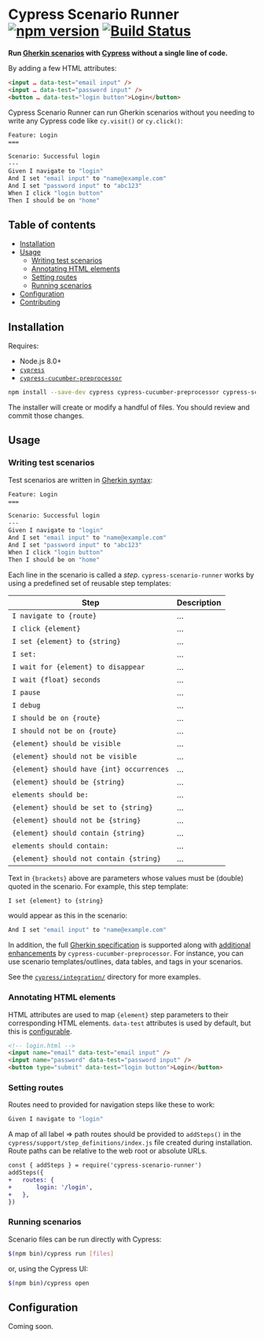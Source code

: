 # Cypress Scenario Runner [![npm version](https://badge.fury.io/js/cypress-scenario-runner.svg)](https://badge.fury.io/js/cypress-scenario-runner) [![Build Status](https://travis-ci.org/mpetrovich/cypress-scenario-runner.svg?branch=master)](https://travis-ci.org/mpetrovich/cypress-scenario-runner)

**Run [Gherkin scenarios](https://docs.cucumber.io/gherkin/reference/) with [Cypress](https://www.cypress.io) without a single line of code.**

By adding a few HTML attributes:

```html
<input … data-test="email input" />
<input … data-test="password input" />
<button … data-test="login button">Login</button>
```

Cypress Scenario Runner can run Gherkin scenarios without you needing to write any Cypress code like `cy.visit()` or `cy.click()`:

```sh
Feature: Login
===

Scenario: Successful login
---
Given I navigate to "login"
And I set "email input" to "name@example.com"
And I set "password input" to "abc123"
When I click "login button"
Then I should be on "home"
```

## Table of contents

- [Installation](#installation)
- [Usage](#usage)
  - [Writing test scenarios](#writing-test-scenarios)
  - [Annotating HTML elements](#annotating-html-elements)
  - [Setting routes](#setting-routes)
  - [Running scenarios](#running-scenarios)
- [Configuration](#configuration)
- [Contributing](CONTRIBUTING.md)

## Installation

Requires:

- Node.js 8.0+
- [`cypress`](https://github.com/cypress-io/cypress/)
- [`cypress-cucumber-preprocessor`](https://github.com/TheBrainFamily/cypress-cucumber-preprocessor)

```sh
npm install --save-dev cypress cypress-cucumber-preprocessor cypress-scenario-runner && $(npm bin)/install-cypress-scenario-runner
```

The installer will create or modify a handful of files. You should review and commit those changes.

## Usage

### Writing test scenarios

Test scenarios are written in [Gherkin syntax](https://cucumber.io/docs/gherkin/reference/):

```sh
Feature: Login
===

Scenario: Successful login
---
Given I navigate to "login"
And I set "email input" to "name@example.com"
And I set "password input" to "abc123"
When I click "login button"
Then I should be on "home"
```

Each line in the scenario is called a _step_. `cypress-scenario-runner` works by using a predefined set of reusable step templates:

| Step                                      | Description |
| ----------------------------------------- | ----------- |
| `I navigate to {route}`                   | …           |
| `I click {element}`                       | …           |
| `I set {element} to {string}`             | …           |
| `I set:`                                  | …           |
| `I wait for {element} to disappear`       | …           |
| `I wait {float} seconds`                  | …           |
| `I pause`                                 | …           |
| `I debug`                                 | …           |
| `I should be on {route}`                  | …           |
| `I should not be on {route}`              | …           |
| `{element} should be visible`             | …           |
| `{element} should not be visible`         | …           |
| `{element} should have {int} occurrences` | …           |
| `{element} should be {string}`            | …           |
| `elements should be:`                     | …           |
| `{element} should be set to {string}`     | …           |
| `{element} should not be {string}`        | …           |
| `{element} should contain {string}`       | …           |
| `elements should contain:`                | …           |
| `{element} should not contain {string}`   | …           |

Text in `{brackets}` above are parameters whose values must be (double) quoted in the scenario. For example, this step template:

```sh
I set {element} to {string}
```

would appear as this in the scenario:

```sh
And I set "email input" to "name@example.com"
```

In addition, the full [Gherkin specification](https://cucumber.io/docs/gherkin/reference/) is supported along with [additional enhancements](https://github.com/TheBrainFamily/cypress-cucumber-preprocessor#background-section) by `cypress-cucumber-preprocessor`. For instance, you can use scenario templates/outlines, data tables, and tags in your scenarios.

See the [`cypress/integration/`](cypress/integration/) directory for more examples.

### Annotating HTML elements

HTML attributes are used to map `{element}` step parameters to their corresponding HTML elements. `data-test` attributes is used by default, but this is [configurable](#configuration).

```html
<!-- login.html -->
<input name="email" data-test="email input" />
<input name="password" data-test="password input" />
<button type="submit" data-test="login button">Login</button>
```

### Setting routes

Routes need to provided for navigation steps like these to work:

```sh
Given I navigate to "login"
```

A map of all label => path routes should be provided to `addSteps()` in the `cypress/support/step_definitions/index.js` file created during installation. Route paths can be relative to the web root or absolute URLs.

```diff
const { addSteps } = require('cypress-scenario-runner')
addSteps({
+	routes: {
+		login: '/login',
+	},
})
```

### Running scenarios

Scenario files can be run directly with Cypress:

```sh
$(npm bin)/cypress run [files]
```

or, using the Cypress UI:

```sh
$(npm bin)/cypress open
```

## Configuration

Coming soon.
